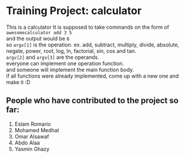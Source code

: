 # Training Project: calculator
This is a calculator
It is supposed to take commands on the form of `awesomecalculator add 3 5` <br/>
and the output would be `8` <br/>
so `argv[1]` is the operation. ex. add, subtract, multiply, divide, absolute, negate, power, root, log, ln, factorial, sin, cos and tan.<br/>
`argv[2]` and `argv[3]` are the operands.<br/>
everyone can implement one operation function.<br/>
and someone will implement the main function body.<br/>
if all functions were already implemented, come up with a new one and make it :D

## People who have contributed to the project so far:
<ol>
<li>Eslam Romario</li>
<li>Mohamed Medhat</li>
<li>Omar Alsawaf</li>
<li>Abdo Alaa</li>
<li>Yasmin Ghazy</li>
</ol>
